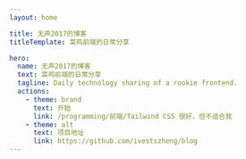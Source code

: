 ```yaml
---
layout: home

title: 无声2017的博客
titleTemplate: 菜鸡前端的日常分享

hero:
  name: 无声2017的博客
  text: 菜鸡前端的日常分享
  tagline: Daily technology sharing of a rookie frontend.
  actions:
    - theme: brand
      text: 开始
      link: /programming/前端/Tailwind CSS 很好，但不适合我
    - theme: alt
      text: 项目地址
      link: https://github.com/ivestszheng/blog
---
```

